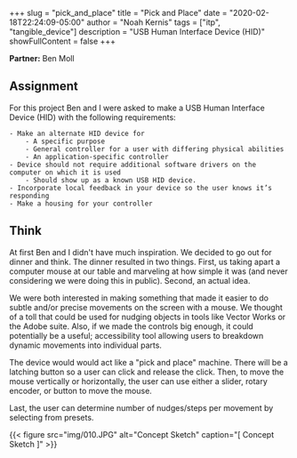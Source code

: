 +++
slug = "pick_and_place"
title = "Pick and Place"
date = "2020-02-18T22:24:09-05:00"
author = "Noah Kernis"
tags = ["itp", "tangible_device"]
description = "USB Human Interface Device (HID)"
showFullContent = false
+++

**Partner:** Ben Moll

## Assignment

For this project Ben and I were asked to make a USB Human Interface Device (HID) with the following requirements: 

	- Make an alternate HID device for 
		- A specific purpose
		- General controller for a user with differing physical abilities
		- An application-specific controller 
	- Device should not require additional software drivers on the computer on which it is used
		- Should show up as a known USB HID device.
	- Incorporate local feedback in your device so the user knows it’s responding
	- Make a housing for your controller

## Think

At first Ben and I didn't have much inspiration. We decided to go out for dinner and think. The dinner resulted in two things. First, us taking apart a computer mouse at our table and marveling at how simple it was (and never considering we were doing this in public). Second, an actual idea. 

We were both interested in making something that made it easier to do subtle and/or precise movements on the screen with a mouse. We thought of a toll that could be used for nudging objects in tools like Vector Works or the Adobe suite. Also, if we made the controls big enough, it could potentially be a useful; accessibility tool allowing users to breakdown dynamic movements into individual parts. 

The device would would act like a "pick and place" machine. There will be a latching button so a user can click and release the click. Then, to move the mouse vertically or horizontally, the user can use either a slider, rotary encoder, or button to move the mouse.

Last, the user can determine number of nudges/steps per movement by selecting from presets.

{{< figure src="img/010.JPG" alt="Concept Sketch" caption="[ Concept Sketch ]" >}}

<!-- ## Code

## Build

## Final Thing

## Thoughts & Concerns -->